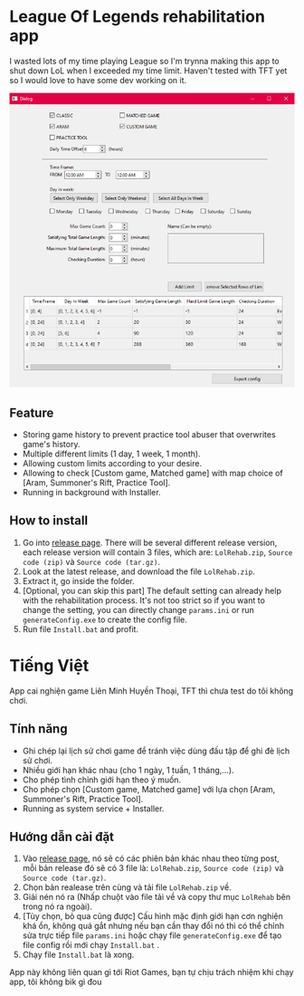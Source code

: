 # League Of Legends rehabilitation app  
I wasted lots of my time playing League so I'm trynna making this app to shut down LoL when I exceeded my time limit. Haven't tested with TFT yet so I would love to have some dev working on it.  
  
![GUI Image](Github%20README%20Resources/1.PNG?raw=true "Title")
## Feature
- Storing game history to prevent practice tool abuser that overwrites game's history.
- Multiple different limits (1 day, 1 week, 1 month).
- Allowing custom limits according to your desire.
- Allowing to check [Custom game, Matched game] with map choice of [Aram, Summoner's Rift, Practice Tool].
- Running in background with Installer.
  
## How to install
1. Go into [release page](https://github.com/Gia-Huynh/league-rehab-app/releases). There will be several different release version, each release version will contain 3 files, which are: `LolRehab.zip`, `Source code (zip)` và `Source code (tar.gz)`.
2. Look at the latest release, and download the file `LolRehab.zip`.
3. Extract it, go inside the folder.
4. [Optional, you can skip this part] The default setting can already help with the rehabilitation process. It's not too strict so if you want to change the setting, you can directly change `params.ini` or run `generateConfig.exe` to create the config file.
5. Run file `Install.bat` and profit.

# Tiếng Việt
 App cai nghiện game Liên Minh Huyền Thoại, TFT thì chưa test do tôi không chơi. 
 
## Tính năng  
- Ghi chép lại lịch sử chơi game để tránh việc dùng đấu tập để ghi đè lịch sử chơi. 
- Nhiều giới hạn khác nhau (cho 1 ngày, 1 tuần, 1 tháng,...).
- Cho phép tình chỉnh giới hạn theo ý muốn.
- Cho phép chọn [Custom game, Matched game] với lựa chọn [Aram, Summoner's Rift, Practice Tool].
- Running as system service + Installer.

## Hướng dẫn cài đặt  
1. Vào [release page](https://github.com/Gia-Huynh/league-rehab-app/releases), nó sẽ có các phiên bản khác nhau theo từng post, mỗi bản release đó sẽ có 3 file là: `LolRehab.zip`, `Source code (zip)` và `Source code (tar.gz)`.
2. Chọn bản realease trên cùng và tải file `LolRehab.zip` về.
3. Giải nén nó ra (Nhấp chuột vào file tải về và copy thư mục `LolRehab` bên trong nó ra ngoài).
4. [Tùy chọn, bỏ qua cũng được] Cấu hình mặc định giới hạn cơn nghiện khá ổn, không quá gắt nhưng nếu bạn cần thay đổi nó thì có thể chỉnh sửa trực tiếp file `params.ini` hoặc chạy file `generateConfig.exe` để tạo file config rồi mới chạy `Install.bat` .
5. Chạy file `Install.bat` là xong.

App này không liên quan gì tới Riot Games, bạn tự chịu trách nhiệm khi chạy app, tôi không bik gì đou

